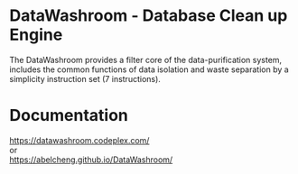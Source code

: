 # DataWashroom - Database Clean up Engine
The DataWashroom provides a filter core of the data-purification system, includes the common functions of data isolation and waste separation by a simplicity instruction set (7 instructions).

# Documentation
https://datawashroom.codeplex.com/  
or  
https://abelcheng.github.io/DataWashroom/

